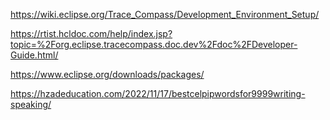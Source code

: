 https://wiki.eclipse.org/Trace_Compass/Development_Environment_Setup/

https://rtist.hcldoc.com/help/index.jsp?topic=%2Forg.eclipse.tracecompass.doc.dev%2Fdoc%2FDeveloper-Guide.html/

https://www.eclipse.org/downloads/packages/

https://hzadeducation.com/2022/11/17/bestcelpipwordsfor9999writing-speaking/
